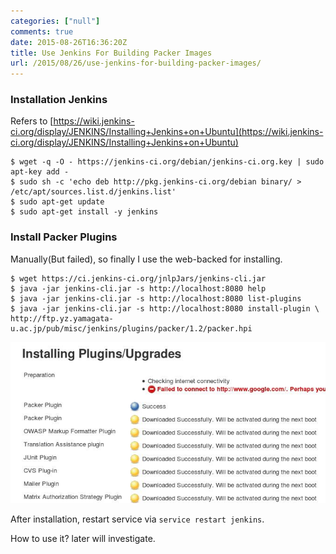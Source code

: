 ```yaml
---
categories: ["null"]
comments: true
date: 2015-08-26T16:36:20Z
title: Use Jenkins For Building Packer Images
url: /2015/08/26/use-jenkins-for-building-packer-images/
---
```


### Installation Jenkins
Refers to
[https://wiki.jenkins-ci.org/display/JENKINS/Installing+Jenkins+on+Ubuntu](https://wiki.jenkins-ci.org/display/JENKINS/Installing+Jenkins+on+Ubuntu)     

```
$ wget -q -O - https://jenkins-ci.org/debian/jenkins-ci.org.key | sudo apt-key add -
$ sudo sh -c 'echo deb http://pkg.jenkins-ci.org/debian binary/ > /etc/apt/sources.list.d/jenkins.list'
$ sudo apt-get update
$ sudo apt-get install -y jenkins
```

### Install Packer Plugins
Manually(But failed), so finally I use the web-backed for installing.   

```
$ wget https://ci.jenkins-ci.org/jnlpJars/jenkins-cli.jar
$ java -jar jenkins-cli.jar -s http://localhost:8080 help
$ java -jar jenkins-cli.jar -s http://localhost:8080 list-plugins
$ java -jar jenkins-cli.jar -s http://localhost:8080 install-plugin \ 
http://ftp.yz.yamagata-u.ac.jp/pub/misc/jenkins/plugins/packer/1.2/packer.hpi
```

![/images/2015_08_26_16_56_22_672x344.jpg](/images/2015_08_26_16_56_22_672x344.jpg)     

After installation, restart service via `service restart jenkins`.    

How to use it? later will investigate.    
